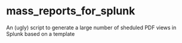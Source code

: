 # mass_reports_for_splunk
An (ugly) script to generate a large number of sheduled PDF views in Splunk based on a template
